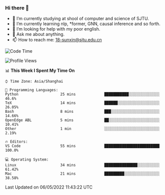 ### Hi there 👋

<!--
**sunxin000/sunxin000** is a ✨ _special_ ✨ repository because its `README.md` (this file) appears on your GitHub profile.

Here are some ideas to get you started:

- 🔭 I’m currently working on ...
- 🌱 I’m currently learning ...
- 👯 I’m looking to collaborate on ...
- 🤔 I’m looking for help with ...
- 💬 Ask me about ...
- 📫 How to reach me: ...
- 😄 Pronouns: ...
- ⚡ Fun fact: ...
-->
- 🏫 I’m currently studying at shool of computer and science of SJTU.
- 🌱 I’m currently learning nlp, \*former, GNN, causal inference and so forth.
- 🤔 I’m looking for help with my poor english.
- 💬 Ask me about anything.
- 📫 How to reach me: 18-sunxin@sjtu.edu.cn
<!--START_SECTION:waka-->
![Code Time](http://img.shields.io/badge/Code%20Time-184%20hrs%2059%20mins-blue)

![Profile Views](http://img.shields.io/badge/Profile%20Views-3-blue)

📊 **This Week I Spent My Time On** 

```text
⌚︎ Time Zone: Asia/Shanghai

💬 Programming Languages: 
Python                   25 mins             ███████████░░░░░░░░░░░░░░   46.6% 
TeX                      14 mins             ██████░░░░░░░░░░░░░░░░░░░   26.05% 
Bash                     8 mins              ███░░░░░░░░░░░░░░░░░░░░░░   14.66% 
OpenEdge ABL             5 mins              ██░░░░░░░░░░░░░░░░░░░░░░░   10.41% 
Other                    1 min               ░░░░░░░░░░░░░░░░░░░░░░░░░   2.19%

🔥 Editors: 
VS Code                  55 mins             █████████████████████████   100.0%

💻 Operating System: 
Linux                    34 mins             ███████████████░░░░░░░░░░   61.42% 
Mac                      21 mins             █████████░░░░░░░░░░░░░░░░   38.58%

```


 Last Updated on 06/05/2022 11:43:22 UTC
<!--END_SECTION:waka-->
